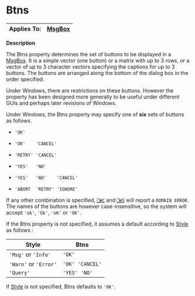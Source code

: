 




<h1 class="heading"><span class="name">Btns</span></h1>

| Applies To: | [MsgBox](../a-z/msgbox.md) |
| --- | ---  |


**Description**


The Btns property determines the set of buttons to be displayed in a [MsgBox](../a-z/msgbox.md). It is a simple vector (one button) or a matrix with up to 3 rows, or a vector of up to 3 character vectors specifying the captions for up to 3 buttons. The buttons are arranged along the bottom of the dialog box in the order specified.



Under Windows, there are restrictions on these buttons. However the property has been designed more generally to be useful under different GUIs and perhaps later revisions of Windows.



Under Windows, the Btns property may specify one of **six** sets of buttons as follows.

- `'OK'`

- `'OK'    'CANCEL'`

- `'RETRY' 'CANCEL'`

- `'YES'   'NO'`

- `'YES'   'NO'    'CANCEL'`

- `'ABORT  'RETRY' 'IGNORE'`



If any other combination is specified, [`⎕WC`](../../Language/System%20Functions/wc.htm) and [`⎕WS`](../../Language/System%20Functions/ws.htm) will report a `DOMAIN ERROR`. The names of the buttons are however case-insensitive, so the system will accept `'ok'`, `'Ok'`, `'oK'` or `'OK'`.



If the Btns property is not specified, it assumes a default according to [Style](../a-z/style.md) as follows :


| Style | Btns |
| --- | ---  |
| `'Msg'` or `'Info'` | `'OK'` |
| `'Warn'` or `'Error'` | `'OK' 'CANCEL'` |
| `'Query'` | `'YES' 'NO'` |


If [Style](../a-z/style.md) is not specified, Btns defaults to `'OK'`.



